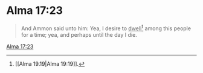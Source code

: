 # Alma 17:23

> And Ammon said unto him: Yea, I desire to <u>dwell</u>[^a] among this people for a time; yea, and perhaps until the day I die.

[Alma 17:23](https://www.churchofjesuschrist.org/study/scriptures/bofm/alma/17?lang=eng&id=p23#p23)


[^a]: [[Alma 19.19|Alma 19:19]].  
